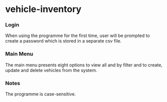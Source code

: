 # vehicle-inventory

### Login ###

When using the programme for the first time, user will be prompted to create a password which is stored in a separate csv file.

### Main Menu ###

The main menu presents eight options to view all and by filter and to create, update and delete vehicles from the system.

### Notes ### 
The programme is case-sensitive.
